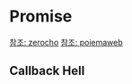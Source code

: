 # Promise

[참조: zerocho](https://www.zerocho.com/category/EcmaScript/post/5770c27e6a8e09150013f0f7)
[참조: poiemaweb](http://poiemaweb.com/es6-promise)

## Callback Hell
 